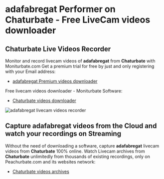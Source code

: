 # adafabregat Performer on Chaturbate - Free LiveCam videos downloader

## Chaturbate Live Videos Recorder

Monitor and record livecam videos of **adafabregat** from **Chaturbate** with Moniturbate.com
Get a premium trial for free by just and only registering with your Email address:
* [adafabregat Premium videos downloader](https://moniturbate.com/request-demo-licence-key.html)

Free livecam videos downloader - Moniturbate Software:
* [Chaturbate videos downloader](https://moniturbate.com/moniturbate-download-software.html)

![adafabregat livecam videos recorder](https://peachurnet.com/templates/moniturbate-software.png)


## Capture adafabregat videos from the Cloud and watch your recordings on Streaming

Without the need of downloading a software, capture **adafabregat** livecam videos from **Chaturbate** 100% online.
Watch Livecam archives from **Chaturbate** unlimitedly from thousands of existing recordings, only on Peachurbate.com and its websites network:
* [Chaturbate videos archives](https://peachurnet.com/)